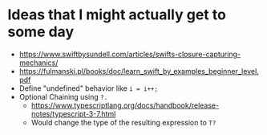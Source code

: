 # Ideas that I might actually get to some day

- https://www.swiftbysundell.com/articles/swifts-closure-capturing-mechanics/
- https://fulmanski.pl/books/doc/learn_swift_by_examples_beginner_level.pdf
- Define "undefined" behavior like `i = i++;`
- Optional Chaining using `?.`
  - https://www.typescriptlang.org/docs/handbook/release-notes/typescript-3-7.html
  - Would change the type of the resulting expression to `T?`
